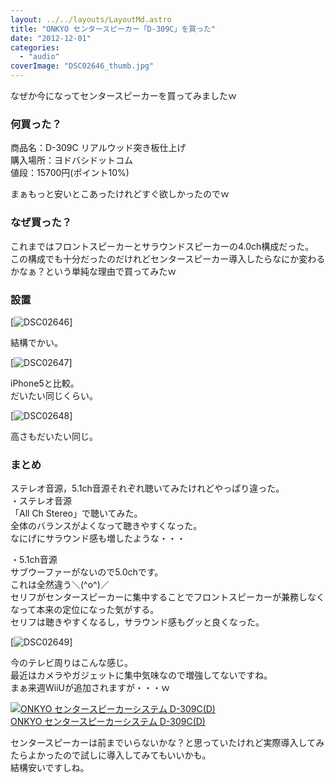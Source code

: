 ```yaml
---
layout: ../../layouts/LayoutMd.astro
title: "ONKYO センタースピーカー「D-309C」を買った"
date: "2012-12-01"
categories: 
  - "audio"
coverImage: "DSC02646_thumb.jpg"
---
```


なぜか今になってセンタースピーカーを買ってみましたｗ

### 何買った？

商品名：D-309C リアルウッド突き板仕上げ  
購入場所：ヨドバシドットコム  
値段：15700円(ポイント10%)

まぁもっと安いとこあったけれどすぐ欲しかったのでｗ

### なぜ買った？

これまではフロントスピーカーとサラウンドスピーカーの4.0ch構成だった。  
この構成でも十分だったのだけれどセンタースピーカー導入したらなにか変わるかなぁ？という単純な理由で買ってみたｗ

### 設置

[![DSC02646](/wp/images/DSC02646_thumb.jpg "DSC02646")]

結構でかい。

[![DSC02647](/wp/images/DSC02647_thumb.jpg "DSC02647")]

iPhone5と比較。  
だいたい同じくらい。

[![DSC02648](/wp/images/DSC02648_thumb.jpg "DSC02648")]

高さもだいたい同じ。

### まとめ

ステレオ音源，5.1ch音源それぞれ聴いてみたけれどやっぱり違った。  
・ステレオ音源  
「All Ch Stereo」で聴いてみた。  
全体のバランスがよくなって聴きやすくなった。  
なにげにサラウンド感も増したような・・・

・5.1ch音源  
サブウーファーがないので5.0chです。  
これは全然違う＼(^o^)／  
セリフがセンタースピーカーに集中することでフロントスピーカーが兼務しなくなって本来の定位になった気がする。  
セリフは聴きやすくなるし，サラウンド感もグッと良くなった。

[![DSC02649](/wp/images/DSC02649_thumb.jpg "DSC02649")]

今のテレビ周りはこんな感じ。  
最近はカメラやガジェットに集中気味なので増強してないですね。  
まぁ来週WiiUが追加されますが・・・ｗ

[![ONKYO センタースピーカーシステム D-309C(D)](/wp/images/31kla5SB3FL._SL160_.jpg)  
ONKYO センタースピーカーシステム D-309C(D)  
](https://www.amazon.co.jp/exec/obidos/ASIN/B007JG4B1W/mizuka123-22/ref=nosim)

  
センタースピーカーは前までいらないかな？と思っていたけれど実際導入してみたらよかったので試しに導入してみてもいいかも。  
結構安いですしね。
